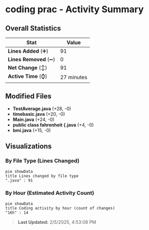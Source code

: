 # coding prac - Activity Summary 

## Overall Statistics

| Stat                   | Value                                                             |
| ---------------------- | ----------------------------------------------------------------- |
| **Lines Added** (➕)   | 91                                          |
| **Lines Removed** (➖) | 0                                        |
| **Net Change** (↕)    | 91                |
| **Active Time** (⌚)   | 27 minutes |


## Modified Files
- **TestAverage.java** (+28, -0)
- **timebasic.java** (+20, -0)
- **Main.java** (+24, -0)
- **public class fahrenheit {.java** (+4, -0)
- **bmi.java** (+15, -0)

## Visualizations

### By File Type (Lines Changed)

```mermaid
pie showData
title Lines changed by file type
".java" : 91
```

### By Hour (Estimated Activity Count)

```mermaid
pie showData
title Coding activity by hour (count of changes)
"16h" : 14
```


> **Last Updated:** 2/5/2025, 4:53:08 PM